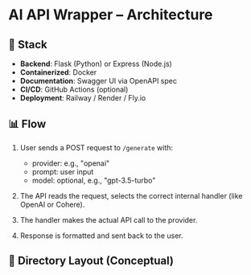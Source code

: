 # AI API Wrapper – Architecture

## 🔧 Stack

- **Backend**: Flask (Python) or Express (Node.js)
- **Containerized**: Docker
- **Documentation**: Swagger UI via OpenAPI spec
- **CI/CD**: GitHub Actions (optional)
- **Deployment**: Railway / Render / Fly.io

## 📊 Flow

1. User sends a POST request to `/generate` with:
   - provider: e.g., "openai"
   - prompt: user input
   - model: optional, e.g., "gpt-3.5-turbo"

2. The API reads the request, selects the correct internal handler (like OpenAI or Cohere).

3. The handler makes the actual API call to the provider.

4. Response is formatted and sent back to the user.

## 📁 Directory Layout (Conceptual)

